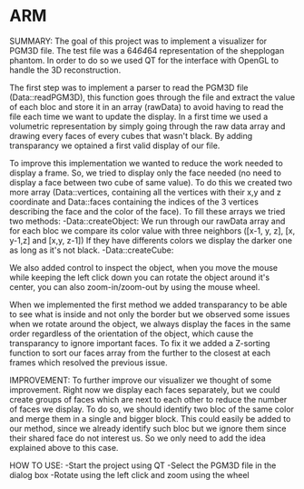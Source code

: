 # ARM

SUMMARY:
The goal of this project was to implement a visualizer for PGM3D file. The test file was a 64*64*64 representation of the shepplogan phantom.
In order to do so we used QT for the interface with OpenGL to handle the 3D reconstruction.

The first step was to implement a parser to read the PGM3D file (Data::readPGM3D), this function goes through the file and extract the value of each bloc and
store it in an array (rawData) to avoid having to read the file each time we want to update the display.
In a first time we used a volumetric representation by simply going through the raw data array and drawing every faces of every cubes that wasn't black.
By adding transparancy we optained a first valid display of our file.

To improve this implementation we wanted to reduce the work needed to display a frame. So, we tried to display only the face needed (no need to display a
face between two cube of same value). To do this we created two more array (Data::vertices, containing all the vertices with their x,y and z coordinate and
Data::faces containing the indices of the 3 vertices describing the face and the color of the face). To fill these arrays we tried two methods:
    -Data::createObject: We run through our rawData array and for each bloc we compare its color value with three neighbors ([x-1, y, z], [x, y-1,z] and [x,y, z-1])
  If they have differents colors we display the darker one as long as it's not black.
    -Data::createCube:

We also added control to inspect the object, when you move the mouse while keeping the left click down you can rotate the object around it's center, you can also
zoom-in/zoom-out by using the mouse wheel.

When we implemented the first method we added transparancy to be able to see what is inside and not only the border but we observed some issues when we rotate
around the object, we always display the faces in the same order regardless of the orientation of the object, which cause the transparancy to ignore important faces.
To fix it we added a Z-sorting function to sort our faces array from the further to the closest at each frames which resolved the previous issue.

IMPROVEMENT:
To further improve our visualizer we thought of some improvement. Right now we display each faces separately, but we could create groups of faces which are next
to each other to reduce the number of faces we display. To do so, we should identify two bloc of the same color and merge them in a single and bigger block.
This could easily be added to our method, since we already identify such bloc but we ignore them since their shared face do not interest us. So we only need to
add the idea explained above to this case.

HOW TO USE:
-Start the project using QT
-Select the PGM3D file in the dialog box
-Rotate using the left click and zoom using the wheel
